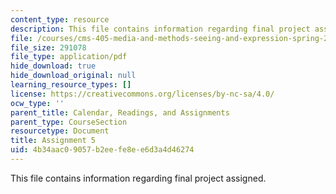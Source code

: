 ```yaml
---
content_type: resource
description: This file contains information regarding final project assigned.
file: /courses/cms-405-media-and-methods-seeing-and-expression-spring-2013/4b34aac09057b2eefe8ee6d3a4d46274_MITCMS_405S13_assignment5.pdf
file_size: 291078
file_type: application/pdf
hide_download: true
hide_download_original: null
learning_resource_types: []
license: https://creativecommons.org/licenses/by-nc-sa/4.0/
ocw_type: ''
parent_title: Calendar, Readings, and Assignments
parent_type: CourseSection
resourcetype: Document
title: Assignment 5
uid: 4b34aac0-9057-b2ee-fe8e-e6d3a4d46274
---
```

This file contains information regarding final project assigned.